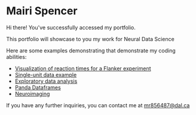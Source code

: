 # Mairi Spencer

Hi there! You've successfully accessed my portfolio.

This portfolio will showcase to you my work for Neural Data Science

Here are some examples demonstrating that demonstrate my coding abilities: 
- [Visualization of reaction times for a Flanker experiment](Visualization.md)
- [Single-unit data example](Raster_Plot_Single-Unit_Data.md) 
- [Exploratory data analysis](T-test.md)
- [Panda Dataframes](Pandas_df.md)
- [Neuroimaging](Neuroimaging.md) 

If you have any further inquiries, you can contact me at 
[mr856487@dal.ca](mailto:mr856487@dal.ca)
